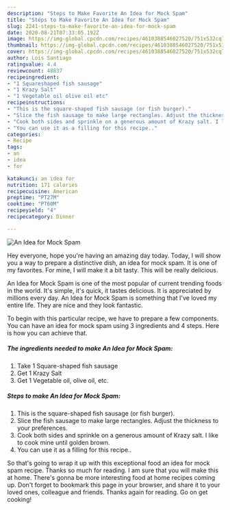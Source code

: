 ```yaml
---
description: "Steps to Make Favorite An Idea for Mock Spam"
title: "Steps to Make Favorite An Idea for Mock Spam"
slug: 2241-steps-to-make-favorite-an-idea-for-mock-spam
date: 2020-08-21T07:33:05.192Z
image: https://img-global.cpcdn.com/recipes/4610388546027520/751x532cq70/an-idea-for-mock-spam-recipe-main-photo.jpg
thumbnail: https://img-global.cpcdn.com/recipes/4610388546027520/751x532cq70/an-idea-for-mock-spam-recipe-main-photo.jpg
cover: https://img-global.cpcdn.com/recipes/4610388546027520/751x532cq70/an-idea-for-mock-spam-recipe-main-photo.jpg
author: Lois Santiago
ratingvalue: 4.4
reviewcount: 48837
recipeingredient:
- "1 Squareshaped fish sausage"
- "1 Krazy Salt"
- "1 Vegetable oil olive oil etc"
recipeinstructions:
- "This is the square-shaped fish sausage (or fish burger)."
- "Slice the fish sausage to make large rectangles. Adjust the thickness to your preferences."
- "Cook both sides and sprinkle on a generous amount of Krazy salt. I like to cook mine until golden brown."
- "You can use it as a filling for this recipe.."
categories:
- Recipe
tags:
- an
- idea
- for

katakunci: an idea for 
nutrition: 171 calories
recipecuisine: American
preptime: "PT27M"
cooktime: "PT60M"
recipeyield: "4"
recipecategory: Dinner

---
```



![An Idea for Mock Spam](https://img-global.cpcdn.com/recipes/4610388546027520/751x532cq70/an-idea-for-mock-spam-recipe-main-photo.jpg)

Hey everyone, hope you're having an amazing day today. Today, I will show you a way to prepare a distinctive dish, an idea for mock spam. It is one of my favorites. For mine, I will make it a bit tasty. This will be really delicious.

An Idea for Mock Spam is one of the most popular of current trending foods in the world. It's simple, it's quick, it tastes delicious. It is appreciated by millions every day. An Idea for Mock Spam is something that I've loved my entire life. They are nice and they look fantastic.




To begin with this particular recipe, we have to prepare a few components. You can have an idea for mock spam using 3 ingredients and 4 steps. Here is how you can achieve that.

<!--inarticleads1-->

##### The ingredients needed to make An Idea for Mock Spam:

1. Take 1 Square-shaped fish sausage
1. Get 1 Krazy Salt
1. Get 1 Vegetable oil, olive oil, etc.




<!--inarticleads2-->

##### Steps to make An Idea for Mock Spam:

1. This is the square-shaped fish sausage (or fish burger).
1. Slice the fish sausage to make large rectangles. Adjust the thickness to your preferences.
1. Cook both sides and sprinkle on a generous amount of Krazy salt. I like to cook mine until golden brown.
1. You can use it as a filling for this recipe..




So that's going to wrap it up with this exceptional food an idea for mock spam recipe. Thanks so much for reading. I am sure that you will make this at home. There's gonna be more interesting food at home recipes coming up. Don't forget to bookmark this page in your browser, and share it to your loved ones, colleague and friends. Thanks again for reading. Go on get cooking!
